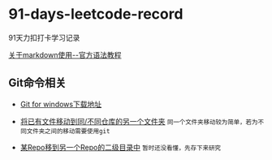 # 91-days-leetcode-record
91天力扣打卡学习记录


[关于markdown使用--官方语法教程](https://markdown.com.cn/editor/)

## Git命令相关
- [Git for windows下载地址](https://gitforwindows.org/)

- [将已有文件移动到同/不同仓库的另一个文件夹](https://blog.csdn.net/Guoyingyuan/article/details/124652452)     `同一个文件夹移动较为简单，若为不同文件夹之间的移动需要使用git`

- [某Repo移到另一个Repo的二级目录中](https://blog.shuiba.co/github-move-one-repository-into-another-as-a-subdirectory)
`暂时还没看懂，先存下来研究`
